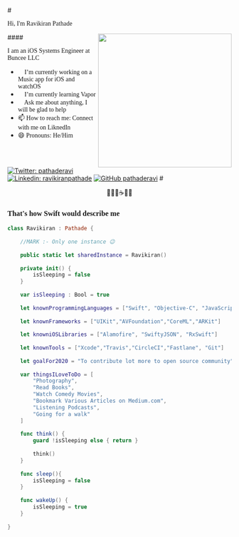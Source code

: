 #<div style="font-family:Menlo">Hi, I'm Ravikiran Pathade</div>

<img align='right' src="https://media.giphy.com/media/cNfIqjpCY1zqfaLmd8/giphy.gif" width="300">

####<div style="font-family:Menlo">I am an iOS Systems Engineer at Buncee LLC</div>

- <div style="font-family:Menlo">🔭 I’m currently working on a Music app for iOS and watchOS</div>
- <div style="font-family:Menlo">🌱 I’m currently learning Vapor</div>
- <div style="font-family:Menlo">💬 Ask me about anything, I will be glad to help</div>
- <div style="font-family:Menlo">📫 How to reach me: Connect with me on LiknedIn</div>
- <div style="font-family:Menlo">😄 Pronouns: He/Him</div>
<br/>
<br/>

[![Twitter: pathaderavi](https://img.shields.io/twitter/follow/pathaderavi?style=social)](https://twitter.com/pathaderavi)
[![Linkedin: ravikiranpathade](https://img.shields.io/badge/-ravikiranpathade-blue?style=flat-square&logo=Linkedin&logoColor=white&link=https://www.linkedin.com/in/ravikiranpathade/)](https://www.linkedin.com/in/ravikiranpathade/)
[![GitHub pathaderavi](https://img.shields.io/github/followers/pathaderavi?label=follow&style=social)](https://github.com/pathaderavi)
#<div align='center'>🧑🏽‍💻☕🍲🛌</div>

### <div style="font-family:Menlo">That's how Swift would describe me</div>

```swift
class Ravikiran : Pathade {
    
    //MARK :- Only one instance 😉
    
    public static let sharedInstance = Ravikiran()
    
    private init() {
        isSleeping = false
    }
    
    var isSleeping : Bool = true
    
    let knownProgrammingLanguages = ["Swift", "Objective-C", "JavaScript", "Python", "Java"]
    
    let knownFrameworks = ["UIKit","AVFoundation","CoreML","ARKit"]
    
    let knowniOSLibraries = ["Alamofire", "SwiftyJSON", "RxSwift"]
    
    let knownTools = ["Xcode","Travis","CircleCI","Fastlane", "Git"]
    
    let goalFor2020 = "To contribute lot more to open source community"
    
    var thingsILoveToDo = [
        "Photography",
        "Read Books",
        "Watch Comedy Movies",
        "Bookmark Various Articles on Medium.com",
        "Listening Podcasts",
        "Going for a walk"
    ]
    
    func think() {
        guard !isSleeping else { return }
        
        think()
    }
    
    func sleep(){
        isSleeping = false
    }
    
    func wakeUp() {
        isSleeping = true
    }
    
}

```

<!--


Here are some ideas to get you started:

- 🔭 I’m currently working on ...
- 🌱 I’m currently learning ...
- 👯 I’m looking to collaborate on ...
- 🤔 I’m looking for help with ...
- 💬 Ask me about ...
- 📫 How to reach me: ...
- 😄 Pronouns: ...
- ⚡ Fun fact: ...

-->